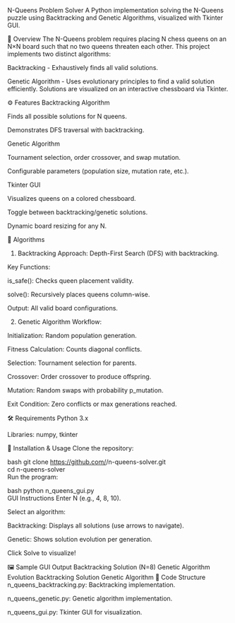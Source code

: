 N-Queens Problem Solver
A Python implementation solving the N-Queens puzzle using Backtracking and Genetic Algorithms, visualized with Tkinter GUI.

📖 Overview
The N-Queens problem requires placing N chess queens on an N×N board such that no two queens threaten each other. This project implements two distinct algorithms:

Backtracking - Exhaustively finds all valid solutions.

Genetic Algorithm - Uses evolutionary principles to find a valid solution efficiently.
Solutions are visualized on an interactive chessboard via Tkinter.

⚙️ Features
Backtracking Algorithm

Finds all possible solutions for N queens.

Demonstrates DFS traversal with backtracking.

Genetic Algorithm

Tournament selection, order crossover, and swap mutation.

Configurable parameters (population size, mutation rate, etc.).

Tkinter GUI

Visualizes queens on a colored chessboard.

Toggle between backtracking/genetic solutions.

Dynamic board resizing for any N.

🧠 Algorithms
1. Backtracking
Approach: Depth-First Search (DFS) with backtracking.

Key Functions:

is_safe(): Checks queen placement validity.

solve(): Recursively places queens column-wise.

Output: All valid board configurations.

2. Genetic Algorithm
Workflow:

Initialization: Random population generation.

Fitness Calculation: Counts diagonal conflicts.

Selection: Tournament selection for parents.

Crossover: Order crossover to produce offspring.

Mutation: Random swaps with probability p_mutation.

Exit Condition: Zero conflicts or max generations reached.

🛠️ Requirements
Python 3.x

Libraries: numpy, tkinter

🚀 Installation & Usage
Clone the repository:

bash
git clone https://github.com/<your-username>/n-queens-solver.git  
cd n-queens-solver  
Run the program:

bash
python n_queens_gui.py  
GUI Instructions
Enter N (e.g., 4, 8, 10).

Select an algorithm:

Backtracking: Displays all solutions (use arrows to navigate).

Genetic: Shows solution evolution per generation.

Click Solve to visualize!

🖼️ Sample GUI Output
Backtracking Solution (N=8)	Genetic Algorithm Evolution
Backtracking Solution	Genetic Algorithm
📄 Code Structure
n_queens_backtracking.py: Backtracking implementation.

n_queens_genetic.py: Genetic algorithm implementation.

n_queens_gui.py: Tkinter GUI for visualization.

